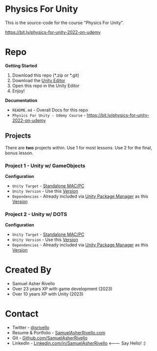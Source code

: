 # Physics For Unity 

This is the source-code for the course "Physics For Unity".

https://bit.ly/physics-for-unity-2022-on-udemy


# Repo

**Getting Started**
1. Download this repo (*.zip or *.git)
1. Download the [Unity Editor](https://store.unity.com/#plans-individual)
1. Open this repo in the Unity Editor
1. Enjoy!

**Documentation**
* `README.md` - Overall Docs for this repo
* `Physics For Unity - Udemy Course` - https://bit.ly/physics-for-unity-2022-on-udemy

## Projects

There are **two** projects within. Use 1 for most lessons. Use 2 for the final, bonus lesson.

### Project 1 - Unity w/ GameObjects

**Configuration**
* `Unity Target` - [Standalone MAC/PC](https://support.unity.com/hc/en-us/articles/206336795-What-platforms-are-supported-by-Unity-)
* `Unity Version` - Use this [Version](./Unity/ProjectSettings/ProjectVersion.txt)
* `Dependencies` - Already included via [Unity Package Manager](https://docs.unity3d.com/Manual/upm-ui.html) as this [Version](./Unity/Packages/manifest.json)

### Project 2 - Unity w/ DOTS

**Configuration**
* `Unity Target` - [Standalone MAC/PC](https://support.unity.com/hc/en-us/articles/206336795-What-platforms-are-supported-by-Unity-)
* `Unity Version` - Use this [Version](./Unity_DOTS/ProjectSettings/ProjectVersion.txt)
* `Dependencies` - Already included via [Unity Package Manager](https://docs.unity3d.com/Manual/upm-ui.html) as this [Version](./Unity/Packages/manifest.json)


Created By
=============

- Samuel Asher Rivello 
- Over 23 years XP with game development (2023)
- Over 10 years XP with Unity (2023)

Contact
=============

- Twitter - <a href="https://twitter.com/srivello/">@srivello</a>
- Resume & Portfolio - <a href="http://www.SamuelAsherRivello.com">SamuelAsherRivello.com</a>
- Git - <a href="https://github.com/SamuelAsherRivello/">Github.com/SamuelAsherRivello</a>
- LinkedIn - <a href="https://Linkedin.com/in/SamuelAsherRivello">Linkedin.com/in/SamuelAsherRivello</a> <--- Say Hello! :)




